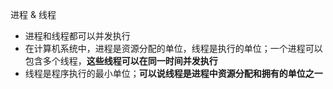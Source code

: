进程 & 线程
- 进程和线程都可以并发执行
- 在计算机系统中，进程是资源分配的单位，线程是执行的单位；一个进程可以包含多个线程，**这些线程可以在同一时间并发执行**
- 线程是程序执行的最小单位；**可以说线程是进程中资源分配和拥有的单位之一**

